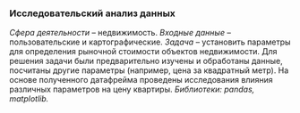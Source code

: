 ### Исследовательский анализ данных ###
*Сфера деятельности* – недвижимость. 
*Входные данные* – пользовательские и картографические. 
*Задача* – установить параметры для определения рыночной стоимости объектов недвижимости.
Для решения задачи были предварительно изучены и обработаны данные, посчитаны другие параметры (например, цена за квадратный метр). 
На основе полученного датафрейма проведены исследования влияния различных параметров на цену квартиры.
*Библиотеки: pandas, matplotlib.*

